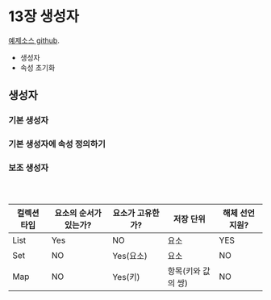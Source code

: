 # 13장 생성자
[예제소스 github](https://github.com/whdms705/kotlinNote/tree/master/src/ch13).

* 생성자
* 속성 초기화

## 생성자


### 기본 생성자

### 기본 생성자에 속성 정의하기

### 보조 생성자



``` kotlin

    

```

|컬렉션 타입|요소의 순서가 있는가?|요소가 고유한가?|저장 단위|해체 선언 지원?|
|---|---|---|---|---|
|List|Yes|NO|요소|YES|
|Set|NO|Yes(요소)|요소|NO|
|Map|NO|Yes(키)|항목(키와 값의 쌍)|NO|

